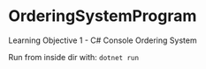 # OrderingSystemProgram
Learning Objective 1 - C# Console Ordering System


Run from inside dir with: ```dotnet run```
